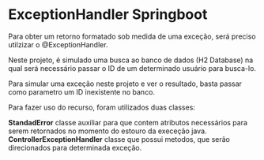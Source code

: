 # ExceptionHandler Springboot

Para obter um retorno formatado sob medida de uma exceção, será preciso utilzizar o @ExceptionHandler.

Neste projeto, é simulado uma busca ao banco de dados (H2 Database) na qual será necessário passar o ID de um determinado usuário para busca-lo.

Para simular uma exceção neste projeto e ver o resultado, basta passar como parametro um ID inexistente no banco.

Para fazer uso do recurso, foram utilizados duas classes: 

**StandadError** classe auxiliar para que contem atributos necessários para serem retornados no momento do estouro da execeção java.
**ControllerExceptionHandler** classe que possui metodos, que serão direcionados para determinada exceção.
